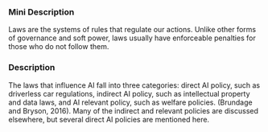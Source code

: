### Mini Description

Laws are the systems of rules that regulate our actions. Unlike other forms of governance and soft power, laws usually have enforceable penalties for those who do not follow them. 

### Description

The laws that influence AI fall into three categories: direct AI policy, such as driverless car regulations, indirect AI policy, such as intellectual property and data laws, and AI relevant policy, such as welfare policies. (Brundage and Bryson, 2016). Many of the indirect and relevant policies are discussed elsewhere, but several direct AI policies are mentioned here.
